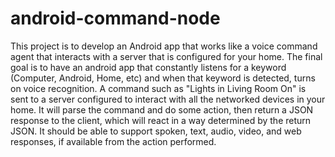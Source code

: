 android-command-node
====================

This project is to develop an Android app that works like a voice command agent that interacts with a server that is configured for your home. The final goal is to have an android app that constantly listens for a keyword (Computer, Android, Home, etc) and when that keyword is detected, turns on voice recognition. A command such as "Lights in Living Room On" is sent to a server configured to interact with all the networked devices in your home. It will parse the command and do some action, then return a JSON response to the client, which will react in a way determined by the return JSON. It should be able to support spoken, text, audio, video, and web responses, if available from the action performed.
